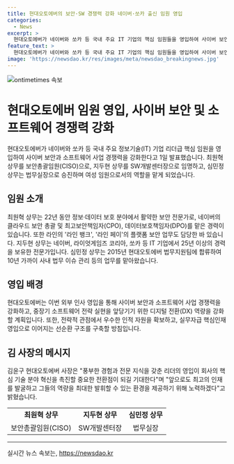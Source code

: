 ```yaml
---
title: 현대오토에버의 보안·SW 경쟁력 강화 네이버·쏘카 출신 임원 영입
categories:
  - News
excerpt: >
  현대오토에버가 네이버와 쏘카 등 국내 주요 IT 기업의 핵심 임원들을 영입하여 사이버 보안 및 SW 사업 경쟁력을 강화하고 있다. 최원혁 CISO, 지두현 SW 개발센터장, 심민정 법무실장이 각각 새로 합류하며, 이는 회사의 중장기 소프트웨어 전략 실현과 디지털 전환 역량 강화를 위한 전략적 결정의 일환이다. 이는 경쟁력 강화를 위해 최고의 인재 영입을 추진하는 회사의 노력을 반영하는데, 풍부한 경험과 전문 지식을 갖춘 리더들의 영입으로 핵심 기술 분야의 혁신을 촉진할 것으로 예상된다.
feature_text: >
  현대오토에버가 네이버와 쏘카 등 국내 주요 IT 기업의 핵심 임원들을 영입하여 사이버 보안 및 SW 사업 경쟁력을 강화하고 있다. 최원혁 CISO, 지두현 SW 개발센터장, 심민정 법무실장이 각각 새로 합류하며, 이는 회사의 중장기 소프트웨어 전략 실현과 디지털 전환 역량 강화를 위한 전략적 결정의 일환이다. 이는 경쟁력 강화를 위해 최고의 인재 영입을 추진하는 회사의 노력을 반영하는데, 풍부한 경험과 전문 지식을 갖춘 리더들의 영입으로 핵심 기술 분야의 혁신을 촉진할 것으로 예상된다.
image: 'https://newsdao.kr/res/images/meta/newsdao_breakingnews.jpg'
---
```


<p><img src="https://newsdao.kr/res/images/meta/newsdao_breakingnews.jpg" alt="ontimetimes 속보" /></p>

<h1 data-ke-size="size26"><b>현대오토에버 임원 영입, 사이버 보안 및 소프트웨어 경쟁력 강화</b></h1>

<p data-ke-size="size16">현대오토에버가 네이버와 쏘카 등 국내 주요 정보기술(IT) 기업 리더급 핵심 임원을 영입하여 사이버 보안과 소프트웨어 사업 경쟁력을 강화한다고 1일 발표했습니다. 최원혁 상무를 보안총괄임원(CISO)으로, 지두현 상무를 SW개발센터장으로 임명하고, 심민정 상무는 법무실장으로 승진하며 여성 임원으로서의 역할을 맡게 되었습니다.</p>

<h2 data-ke-size="size24"><b>임원 소개</b></h2>

<p data-ke-size="size16">최원혁 상무는 22년 동안 정보·데이터 보호 분야에서 활약한 보안 전문가로, 네이버의 클라우드 보안 총괄 및 최고보안책임자(CPO), 데이터보호책임자(DPO)를 맡은 경력이 있습니다. 또한 라인의 '라인 뱅크', '라인 페이'의 플랫폼 보안 업무도 담당한 바 있습니다. 지두현 상무는 네이버, 라이엇게임즈 코리아, 쏘카 등 IT 기업에서 25년 이상의 경력을 보유한 전문가입니다. 심민정 상무는 2015년 현대오토에버 법무지원팀에 합류하여 10년 가까이 사내 법무 이슈 관리 등의 업무를 맡아왔습니다.</p>

<h2 data-ke-size="size24"><b>영입 배경</b></h2>

<p data-ke-size="size16">현대오토에버는 이번 외부 인사 영입을 통해 사이버 보안과 소프트웨어 사업 경쟁력을 강화하고, 중장기 소프트웨어 전략 실현을 앞당기기 위한 디지털 전환(DX) 역량을 강화할 계획입니다. 또한, 전략적 관점에서 우수한 인적 자원을 확보하고, 실무자급 핵심인재 영입으로 이어지는 선순환 구조를 구축할 방침입니다.</p>

<h2 data-ke-size="size24"><b>김 사장의 메시지</b></h2>

<p data-ke-size="size16">김윤구 현대오토에버 사장은 "풍부한 경험과 전문 지식을 갖춘 리더의 영입이 회사의 핵심 기술 분야 혁신을 촉진할 중요한 전환점이 되길 기대한다"며 "앞으로도 최고의 인재를 발굴하고 그들의 역량을 최대한 발휘할 수 있는 환경을 제공하기 위해 노력하겠다"고 밝혔습니다.</p>

<table>
    <tbody>
        <tr>
            <td style="text-align: center; height: 17px;"><b>최원혁 상무</b></td>
            <td style="text-align: center; height: 17px;"><b>지두현 상무</b></td>
            <td style="text-align: center; height: 17px;"><b>심민정 상무</b></td>
        </tr>
        <tr>
            <td style="text-align: center; height: 17px;">보안총괄임원(CISO)</td>
            <td style="text-align: center; height: 17px;">SW개발센터장</td>
            <td style="text-align: center; height: 17px;">법무실장</td>
        </tr>
    </tbody>
</table>

<p><hr></p>
실시간 뉴스 속보는, <a href="https://newsdao.kr" rel="dofollow">https://newsdao.kr</a>


